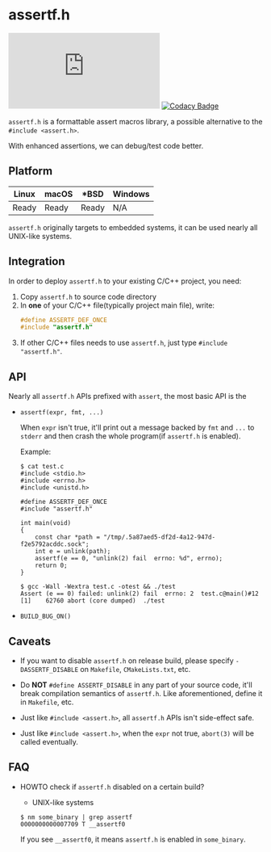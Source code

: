 # assertf.h

[![](https://img.shields.io/github/license/leiless/assertf.h)](https://img.shields.io/github/license/leiless/assertf.h)
[![Codacy Badge](https://app.codacy.com/project/badge/Grade/5ea731ec4ced42a59cb902012fdfa7b9)](https://www.codacy.com/manual/leiless/assertf.h?utm_source=github.com&amp;utm_medium=referral&amp;utm_content=leiless/assertf.h&amp;utm_campaign=Badge_Grade)

`assertf.h` is a formattable assert macros library, a possible alternative to the `#include <assert.h>`.

With enhanced assertions, we can debug/test code better.

## Platform

Linux | macOS | *BSD | Windows
--- | --- | --- | ---
Ready | Ready | Ready | N/A

`assertf.h` originally targets to embedded systems, it can be used nearly all UNIX-like systems.

## Integration

In order to deploy `assertf.h` to your existing C/C++ project, you need:

1. Copy `assertf.h` to source code directory
1. In **one** of your C/C++ file(typically project main file), write:
    ```c
    #define ASSERTF_DEF_ONCE
    #include "assertf.h"
    ```
1. If other C/C++ files needs to use `assertf.h`, just type `#include "assertf.h"`.

## API

Nearly all `assertf.h` APIs prefixed with `assert`, the most basic API is the

* `assertf(expr, fmt, ...)`

    When `expr` isn't true, it'll print out a message backed by `fmt` and `...` to `stderr` and then crash the whole program(if `assertf.h` is enabled).

    Example:
    ```shell script
    $ cat test.c
    #include <stdio.h>
    #include <errno.h>
    #include <unistd.h>

    #define ASSERTF_DEF_ONCE
    #include "assertf.h"

    int main(void)
    {
        const char *path = "/tmp/.5a87aed5-df2d-4a12-947d-f2e5792acddc.sock";
        int e = unlink(path);
        assertf(e == 0, "unlink(2) fail  errno: %d", errno);
        return 0;
    }

    $ gcc -Wall -Wextra test.c -otest && ./test
    Assert (e == 0) failed: unlink(2) fail  errno: 2  test.c@main()#12
    [1]    62760 abort (core dumped)  ./test
    ```

* `BUILD_BUG_ON()`

## Caveats

* If you want to disable `assertf.h` on release build, please specify `-DASSERTF_DISABLE` on `Makefile`, `CMakeLists.txt`, etc.

* Do **NOT** `#define ASSERTF_DISABLE` in any part of your source code, it'll break compilation semantics of `assertf.h`. Like aforementioned, define it in `Makefile`, etc.

* Just like `#include <assert.h>`, all `assertf.h` APIs isn't side-effect safe.

* Just like `#include <assert.h>`, when the `expr` not true, `abort(3)` will be called eventually.

## FAQ

* HOWTO check if `assertf.h` disabled on a certain build?

    - UNIX-like systems
    ```shell script
    $ nm some_binary | grep assertf
    0000000000007709 T __assertf0
    ```

    If you see `__assertf0`, it means `assertf.h` is enabled in `some_binary`.
